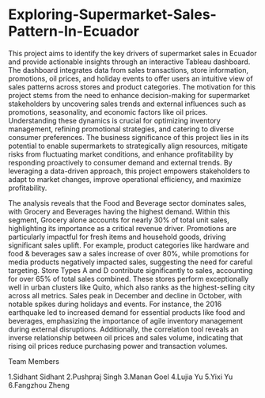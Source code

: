 # Exploring-Supermarket-Sales-Pattern-In-Ecuador
This project aims to identify the key drivers of supermarket sales in Ecuador and provide actionable insights through an interactive Tableau dashboard. The dashboard integrates data from sales transactions, store information, promotions, oil prices, and holiday events to offer users an intuitive view of sales patterns across stores and product categories. The motivation for this project stems from the need to enhance decision-making for supermarket stakeholders by uncovering sales trends and external influences such as promotions, seasonality, and economic factors like oil prices. Understanding these dynamics is crucial for optimizing inventory management, refining promotional strategies, and catering to diverse consumer preferences. The business significance of this project lies in its potential to enable supermarkets to strategically align resources, mitigate risks from fluctuating market conditions, and enhance profitability by responding proactively to consumer demand and external trends. By leveraging a data-driven approach, this project empowers stakeholders to adapt to market changes, improve operational efficiency, and maximize profitability.

The analysis reveals that the Food and Beverage sector dominates sales, with Grocery and Beverages having the highest demand. Within this segment, Grocery alone accounts for nearly 30% of total unit sales, highlighting its importance as a critical revenue driver. Promotions are particularly impactful for fresh items and household goods, driving significant sales uplift. For example, product categories like hardware and food & beverages saw a sales increase of over 80%, while promotions for media products negatively impacted sales, suggesting the need for careful targeting. Store Types A and D contribute significantly to sales, accounting for over 65% of total sales combined. These stores perform exceptionally well in urban clusters like Quito, which also ranks as the highest-selling city across all metrics. Sales peak in December and decline in October, with notable spikes during holidays and events. For instance, the 2016 earthquake led to increased demand for essential products like food and beverages, emphasizing the importance of agile inventory management during external disruptions. Additionally, the correlation tool reveals an inverse relationship between oil prices and sales volume, indicating that rising oil prices reduce purchasing power and transaction volumes.

Team Members

1.Sidhant Sidhant
2.Pushpraj Singh
3.Manan Goel
4.Lujia Yu
5.Yixi Yu
6.Fangzhou Zheng
